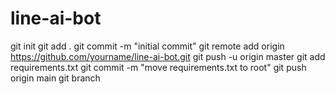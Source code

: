 # line-ai-bot
git init
git add .
git commit -m "initial commit"
git remote add origin https://github.com/yourname/line-ai-bot.git
git push -u origin master
git add requirements.txt
git commit -m "move requirements.txt to root"
git push origin main
git branch
